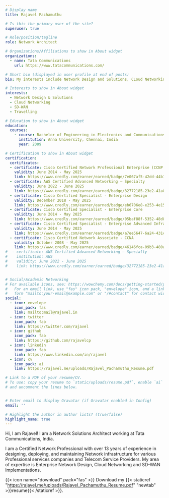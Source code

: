 ```yaml
---
# Display name
title: Rajavel Pachamuthu

# Is this the primary user of the site?
superuser: true

# Role/position/tagline
role: Network Architect

# Organizations/Affiliations to show in About widget
organizations:
  - name: Tata Communications
    url: https://www.tatacommunications.com/

# Short bio (displayed in user profile at end of posts)
bio: My interests include Network Design and Solutions, CLoud Networking and SD-WAN.

# Interests to show in About widget
interests:
  - Network Design & Solutions
  - Cloud Networking
  - SD-WAN
  - Travelling

# Education to show in About widget
education:
  courses:
    - course: Bachelor of Engineering in Electronics and Communications
      institution: Anna University, Chennai, India
      year: 2009

# Certification to show in About widget
certification:
  certificates:
  - certificate: Cisco Certified Network Professional Enterprise (CCNP Enterprise)
    validity: June 2014 - May 2025
    link: https://www.credly.com/earner/earned/badge/7e067af5-42dd-44b1-8fbc-8a5346aa2084
  - certificate: AWS Certified Advanced Networking – Specialty
    validity: June 2022 - June 2025
    link: https://www.credly.com/earner/earned/badge/32772185-23e2-41a8-b07b-6ac717578dd9
  - certificate: Cisco Certified Specialist - Enterprise Design
    validity: December 2018 - May 2025
    link: https://www.credly.com/earner/earned/badge/eb6706e8-e253-4e15-bc43-6ab3503c7c35
  - certificate: Cisco Certified Specialist - Enterprise Core
    validity: June 2014 - May 2025
    link: https://www.credly.com/earner/earned/badge/05baf88f-5352-48d8-bf46-63025968f23f
  - certificate: Cisco Certified Specialist - Enterprise Advanced Infrastructure Implementation
    validity: June 2014 - May 2025
    link: https://www.credly.com/earner/earned/badge/a7ee5647-6a24-431c-9bde-dc06f85ba103
  - certificate: Cisco Certified Network Associate - CCNA
    validity: October 2008 - May 2025
    link: https://www.credly.com/earner/earned/badge/46146fca-09b3-480a-be50-1203036a1459
#  - certificate: AWS Certified Advanced Networking – Specialty
#    institution: AWS
#    validity: June 2022 - June 2025
#    link: https://www.credly.com/earner/earned/badge/32772185-23e2-41a8-b07b-6ac717578dd9


# Social/Academic Networking
# For available icons, see: https://wowchemy.com/docs/getting-started/page-builder/#icons
#   For an email link, use "fas" icon pack, "envelope" icon, and a link in the
#   form "mailto:your-email@example.com" or "/#contact" for contact widget.
social:
  - icon: envelope
    icon_pack: fas
    link: mailto:mail@rajavel.in
  - icon: twitter
    icon_pack: fab
    link: https://twitter.com/rajavel
  - icon: github
    icon_pack: fab
    link: https://github.com/rajavelcp
  - icon: linkedin
    icon_pack: fab
    link: https://www.linkedin.com/in/rajavel
  - icon: cv
    icon_pack: ai
    link: https://rajavel.me/uploads/Rajavel_Pachamuthu_Resume.pdf

# Link to a PDF of your resume/CV.
# To use: copy your resume to `static/uploads/resume.pdf`, enable `ai` icons in `params.toml`,
# and uncomment the lines below.


# Enter email to display Gravatar (if Gravatar enabled in Config)
email: ''

# Highlight the author in author lists? (true/false)
highlight_name: true
---
```


Hi, I am Rajavel! I am a Network Solutions Architect working at Tata Communications, India. 

I am a Certified Network Professional with over 13 years of experience in designing, deploying, and maintaining Network infrastructure for various Professional services companies and Telecom Service Providers. My area of expertise is Enterprise Network Design, Cloud Networking and SD-WAN Implementations.

{{< icon name="download" pack="fas" >}} Download my {{< staticref "https://rajavel.me/uploads/Rajavel_Pachamuthu_Resume.pdf" "newtab" >}}resume{{< /staticref >}}.
